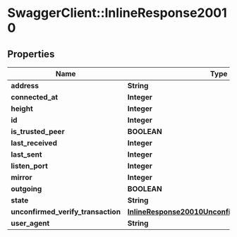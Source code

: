 # SwaggerClient::InlineResponse20010

## Properties
Name | Type | Description | Notes
------------ | ------------- | ------------- | -------------
**address** | **String** |  | [optional] 
**connected_at** | **Integer** |  | [optional] 
**height** | **Integer** |  | [optional] 
**id** | **Integer** |  | [optional] 
**is_trusted_peer** | **BOOLEAN** |  | [optional] 
**last_received** | **Integer** |  | [optional] 
**last_sent** | **Integer** |  | [optional] 
**listen_port** | **Integer** |  | [optional] 
**mirror** | **Integer** |  | [optional] 
**outgoing** | **BOOLEAN** |  | [optional] 
**state** | **String** |  | [optional] 
**unconfirmed_verify_transaction** | [**InlineResponse20010UnconfirmedVerifyTransaction**](InlineResponse20010UnconfirmedVerifyTransaction.md) |  | [optional] 
**user_agent** | **String** |  | [optional] 



